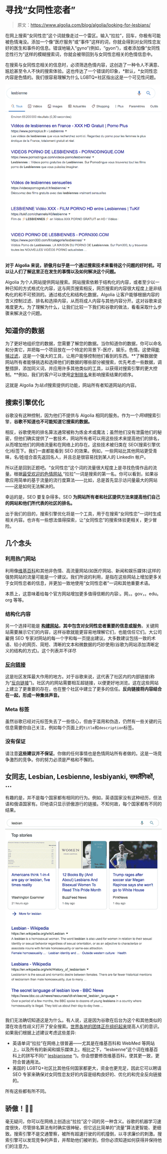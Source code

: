 # 寻找“女同性恋者”

> 原文：<https://www.algolia.com/blog/algolia/looking-for-lesbians/>

在网上搜索“女同性恋”这个词就像走过一个雷区。输入“拉拉”，回车，你极有可能被色情淹没。添加一个像“医疗服务”或“事件”这样的词，你就会得到对女同性恋友好的医生和事件的信息。错误地输入“gyno”(例如，“gyon”)，或者添加像“女同性恋性行为”这样的模糊搜索词，你就会被带回到与女同性恋相关的色情信息中。

在搜索与女同性恋相关的信息时，必须筛选色情内容，这创造了一种令人不满意、尴尬甚至令人不快的搜索体验。这也传达了一个错误的印象，*默认，*女同性恋内容是色情的。我们很容易理解为什么 LGBTQ+社区指出这是一个可见性问题。

![](img/43ae20688d810834036efed0c651b592.png)

**对于 Algolia 来说，骄傲月似乎是一个通过搜索技术来看待这个问题的好时机，可以让人们了解这里正在发生的事情以及如何解决这个问题。**

Algolia 为个人网站提供网站搜索。网站搜索依赖于结构化的内容，或者至少以一种已知的方式格式化内容，这与网页搜索相反，网页搜索的内容很大程度上是非结构化的和不可预测的。通过格式化和结构化数据，Algolia 让客户能够根据内容的含义控制过滤、排名和选择内容，从而将成人内容与其他内容分开。这对谷歌来说难度更大。为了理解为什么，让我们比较一下我们和谷歌的做法，看看采取什么步骤来解决这个问题。

## [](#know-thy-data)知道你的数据

为了更好地组织您的数据，您需要了解您的数据。当你知道你的数据，你可以命名和分类它，并把每一个项目放在一个特定的背景下-医疗，娱乐，色情。这使得[能够过滤](https://www.algolia.com/doc/guides/managing-results/refine-results/filtering/)，这是一个强大的工具，让用户能够控制他们看到的东西。**了解数据使网站所有者能够挑选和选择他们的数据的哪些部分被搜索，优先考虑一些数据，调整措辞，添加同义词，并应用许多其他类似的工具，以获得对搜索引擎的更大控制。**例如，我们的客户可以使用[定制排名](https://www.algolia.com/doc/guides/managing-results/must-do/custom-ranking/)来影响搜索结果的顺序。

这就是 Algolia 为*站点*搜索提供的功能，网站所有者知道网站的内容。

## [](#search-engine-optimization)搜索引擎优化

谷歌没有这种控制，因为他们不提供与 Algolia 相同的服务。作为一个*网络*搜索引擎，**谷歌不知道也不可能知道它搜索的数据。**

相反，谷歌使用的排名算法通常被称为炼金术或魔法；虽然他们没有泄露他们的秘密，但他们确实提供了一套技术，网站所有者可以用这些技术来提高他们的排名，从而增加他们的网络流量和在网络上的存在。这些技术被归类在 SEO(搜索引擎优化)标签下。我们一直都能看到 SEO 的效果。例如，一些网站比其他网站更受青睐，名/姓组合首先返回名人，并且总是很容易找到某人的 LinkedIn 帐户。

所以还是回到正题吧。“女同性恋”这个词的流量很大程度上是寻找色情作品的流量。根据[最受欢迎的色情网站](https://www.pinknews.co.uk/2018/12/12/lesbian-porn-popular-2018/),“拉拉”一词是搜索的第一名。你可以看到，如果谷歌应用简单的基于流量的流行度算法——比如，总是首先显示访问量最大的网站——这是如何无法解决的。

幸运的是，SEO 要复杂得多。SEO **为网站所有者和社区提供方法来提高他们自己的网站和他们所代表的社区的排名。**

出于我们的目的，搜索引擎优化将是一个工具，用于在搜索“女同性恋”一词时生成相关内容。也许有一些想法值得探索，让“女同性恋”的搜索体验更相关，更少冒险。

## [](#a-few-thoughts)几个念头

### [](#leveraging-popular-websites)利用热门网站

利用像[维基百科](https://en.wikipedia.org/wiki/Lesbian)和其他非色情、高流量网站(如医疗网站、新闻和娱乐媒体)这样的强势网站的流量可能是一个建议。我们所说的利用，是指在这些网站上增加更多关于女同性恋者的信息，并更加一致地使用“女同性恋者”一词和其他重要术语。

本质上，这意味着给每个官方网站增加更多值得信赖的内容:。网，。gov，。edu。org 等等。

### [](#structuring-content)结构化内容

另一个选择可能是 **[构建网站](https://yoast.com/ultimate-guide-content-seo/)，其中包含对女同性恋者重要的信息或服务**。关键网站需要展示它们的内容，这样谷歌就能更容易地理解它们，也能信任它们。大公司雇佣 SEO 专家对网站的每一个字和每一页提出建议。大多数建议包括一致的术语、较小的网页、简短、清晰的文本和微数据的巧妙使用(谷歌为网站添加清晰定义的结构的方式)。这个列表并不详尽

### [反向链接](#backlinking)

这是社区发挥最大作用的地方。对于谷歌来说，这代表了社区内的内部链接(称为“[反向链接](https://en.wikipedia.org/wiki/Backlink)”)。社区内的网站需要相互超链接，以便更好地浏览。这在这些网站上建立了更重要的存在，也在整个社区中建立了更多的信任。**反向链接将内容结合在一起，形成一种集体声音。**

### [](#meta-tags)Meta 标签

虽然谷歌已经对元标签失去了一些信心，但由于滥用和伪造，仍然有一些关键的元信息需要你自己关注，例如每个页面上的`title`和`description`标签。

### [](#no-guarantees)没有保证

请注意**这些建议并不保证**。你做的任何事情也是色情网站所有者做的。这是一场竞争激烈的竞争。你的努力必须是严格和不懈的。

## [](#%e5%a5%b3%e5%90%8c%e5%bf%97-lesbian-lesbienne-lesbiyanki-%e0%a4%b8%e0%a4%ae%e0%a4%b2%e0%a5%88%e0%a4%82%e0%a4%97%e0%a4%bf%e0%a4%95%e0%a5%8b%e0%a4%82)女同志, Lesbian, Lesbienne, lesbiyanki, समलैंगिकों, …

有趣的是，并不是每个国家都有相同的行为。例如，英语国家没有这种经历，但法语和俄语国家有。印地语只显示骄傲游行的链接。不知何故，每个国家都有不同的结果。

![](img/a3c7402493b46c33dc1ecb3d570d9c4a.png)

我们无法确切知道这是为什么。有人说，这是因为谷歌在后台为这个和其他类似的潜在攻击性歧义打开了安全搜索。[世界各地的团体正在组织起来](https://twitter.com/SEO_lesbienne?lang=fr)提高人们的意识。如果我们根据上述建议考虑这些差异:

*   英语单词“拉拉”在网络上很普遍——尤其是在维基百科和 WebMed 等网站上，以及所有的新闻和娱乐媒体上。相比之下，“lesbienne”这个词在维基百科上的拼写不同(“ [lesbianisme](https://fr.wikipedia.org/wiki/Lesbianisme) ”)。你会想要修改维基百科，使其更一致，更符合普通用法。
*   美国的 LGBTQ+社区比其他任何国家都更大，资金也更充足，因此它可以聘请 SEO 专家来确保对女同性恋友好的内容是结构良好的、优化的和完全反向链接的。

所有这些都有所不同。

## [](#pride-%f0%9f%94%8e%f0%9f%91%ad)骄傲！🔎👭

毫无疑问，你可以在网络上创造出“拉拉”这个词的另一种含义。谷歌的机器学习速度很快，尽管排名算法有时确实很神秘，但它远比简单的“流量”算法更智能、更细致。搜索引擎不是交通警察，被所有超速行驶的司机撞倒，以寻求廉价的刺激。搜索引擎可以发现竞争的声音，并帮助他们被听到，但你必须知道如何获得并保持他们的注意力。